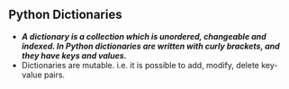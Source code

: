 ## Python Dictionaries

 - ***A dictionary is a collection which is unordered, changeable and indexed. In Python dictionaries are written with curly brackets, and they have keys and values.***
 - Dictionaries are mutable. i.e. it is possible to add, modify, delete key-value pairs.
